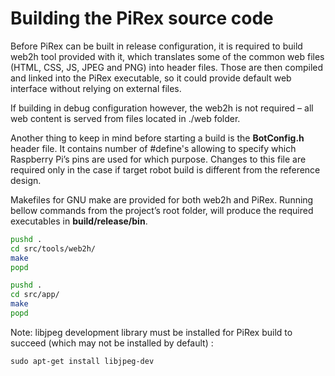 # Building the PiRex source code

Before PiRex can be built in release configuration, it is required to build web2h tool provided with it, which translates some of the common web files (HTML, CSS, JS, JPEG and PNG) into header files. Those are then compiled and linked into the PiRex executable, so it could provide default web interface without relying on external files.

If building in debug configuration however, the web2h is not required – all web content is served from files located in ./web folder.

Another thing to keep in mind before starting a build is the **BotConfig.h** header file. It contains number of #define's allowing to specify which Raspberry Pi’s pins are used for which purpose. Changes to this file are required only in the case if target robot build is different from the reference design.

Makefiles for GNU make are provided for both web2h and PiRex. Running bellow commands from the project’s root folder, will produce the required executables in **build/release/bin**.
```Bash
pushd .
cd src/tools/web2h/
make
popd

pushd .
cd src/app/
make
popd
```
Note: libjpeg development library must be installed for PiRex build to succeed (which may not be installed by default) :
```
sudo apt-get install libjpeg-dev
```
